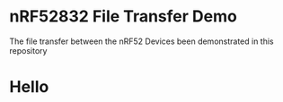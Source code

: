 # nRF52832 File Transfer Demo

The file transfer between the nRF52 Devices been demonstrated in this repository

# Hello
